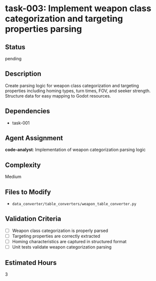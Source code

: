 # task-003: Implement weapon class categorization and targeting properties parsing

## Status
pending

## Description
Create parsing logic for weapon class categorization and targeting properties including homing types, turn times, FOV, and seeker strength. Structure data for easy mapping to Godot resources.

## Dependencies
- task-001

## Agent Assignment
**code-analyst**: Implementation of weapon categorization parsing logic

## Complexity
Medium

## Files to Modify
- `data_converter/table_converters/weapon_table_converter.py`

## Validation Criteria
- [ ] Weapon class categorization is properly parsed
- [ ] Targeting properties are correctly extracted
- [ ] Homing characteristics are captured in structured format
- [ ] Unit tests validate weapon categorization parsing

## Estimated Hours
3